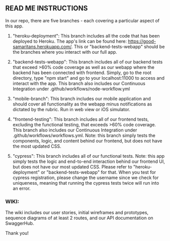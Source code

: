 ## READ ME INSTRUCTIONS
In our repo, there are five branches - each covering a particular aspect of this app.

1. "heroku-deployment": This branch includes all the code that has been deployed to Heroku. The app's link can be found here: https://good-samaritans.herokuapp.com/. This or "backend-tests-webapp" should be the branches where you interact with our full app.

2. "backend-tests-webapp": This branch includes all of our backend tests that exceed >60% code coverage as well as our webapp where the backend has been connected with frontend. Simply, go to the root directory, type "npm start" and go to your localhost:11000 to access and interact with the app. This branch also includes our Continuous Integration under .github/workflows/node-workflow.yml

3. "mobile-branch": This branch includes our mobile application and should cover all functionality as the webapp minus notifications as dictated by the rubric. Run in web view or iOS simulator.

4. "frontend-testing": This branch includes all of our frontend tests, excluding the functional testing, that exceeds >60% code coverage. This branch also includes our Continuous Integration under .github/workflows/workflows.yml. Note: this branch simply tests the components, logic, and content behind our frontend, but does not have the most updated CSS.

5. "cypress": This branch includes all of our functional tests. Note: this app simply tests the logic and end-to-end interaction behind our frontend UI, but does not have our most updated CSS. Please refer to "heroku-deployment" or "backend-tests-webapp" for that. When you test for cypress registration, please change the username since we check for uniqueness, meaning that running the cypress tests twice will run into an error. 

### WIKI: 
The wiki includes our user stories, initial wireframes and prototypes, sequence diagrams of at least 2 routes, and our API documentation on SwaggerHub.

Thank you!
